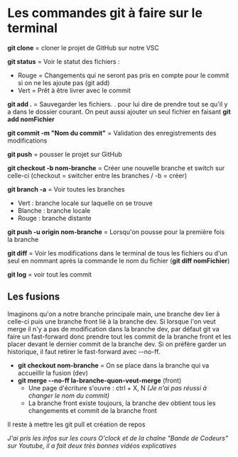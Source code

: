 # Les commandes git à faire sur le terminal

**git clone** = cloner le projet de GitHub sur notre VSC

**git status** = Voir le statut des fichiers :
- Rouge = Changements qui ne seront pas pris en compte pour le commit si on ne les ajoute pas (git add)
- Vert = Prêt à être livrer avec le commit

**git add .** = Sauvegarder les fichiers. . pour lui dire de prendre tout se qu'il y a dans le dossier courant. On peut aussi ajouter un seul fichier en faisant **git add nomFichier**

**git commit -m "Nom du commit"** = Validation des enregistrements des modifications

**git push** = pousser le projet sur GitHub

**git checkout -b nom-branche** = Créer une nouvelle branche et switch sur celle-ci (checkout = switcher entre les branches / -b = créer) 

**git branch -a** = Voir toutes les branches
  - Vert : branche locale sur laquelle on se trouve
  - Blanche : branche locale
  - Rouge : branche distante

**git push -u origin nom-branche** = Lorsqu'on pousse pour la première fois la branche

**git diff** = Voir les modifications dans le terminal de tous les fichiers ou d'un seul en nommant après la commande le nom du fichier (**git diff nomFichier**)

**git log** = voir tout les commit

## Les fusions

Imaginons qu'on a notre branche principale main, une branche dev lier à celle-ci puis une branche front lié à la branche dev.
Si lorsque l'on veut merge il n'y a pas de modification dans la branche dev, par défaut git va faire un fast-forward donc prendre tout les commit de la branche front et les placer devant le dernier commit de la branche dev.
Si on préfère garder un historique,  il faut retirer le fast-forward avec --no-ff.

- **git checkout nom-branche** = On se place dans la branche qui va accueillir la fusion (dev)
- **git merge --no-ff la-branche-quon-veut-merge** (front)
  -  Une page d'écriture s'ouvre : ctrl + X, N *(Je n'ai pas réussi à changer le nom du commit)*
  -  La branche front existe toujours, la branche dev obtient tous les changements et commit de la branche front

Il reste à mettre les git pull et création de repos
 
    
*J'ai pris les infos sur les cours O'clock et de la chaîne "Bande de Codeurs" sur Youtube, il a fait deux très bonnes vidéos explicatives*
